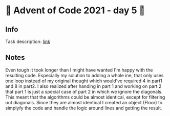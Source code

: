 # 🎄 Advent of Code 2021 - day 5 🎄

## Info

Task description: [link](https://adventofcode.com/2021/day/5)

## Notes

Even tough it took longer than I might have wanted I'm happy with the resulting code. Especially my solution to adding a whole ine, that only uses one loop instead of my original thought which would've required 4 in part1 and 8 in part2. I also realized after handing in part 1 and working on part 2 that part 1 is just a special case of part 2 in which we ignore the diagonals. This meant that the algorithms could be almost identical, except for filtering out diagonals. Since they are almost identical I created an object (Floor) to simplyfy the code and handle the logic around lines and getting the result.
